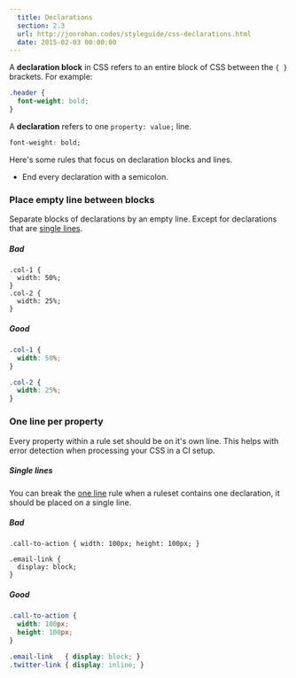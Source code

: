```yaml
---
  title: Declarations
  section: 2.3
  url: http://jonrohan.codes/styleguide/css-declarations.html
  date: 2015-02-03 00:00:00
---
```


A **declaration block** in CSS refers to an entire block of CSS between the `{ }` brackets. For example:

```css
.header {
  font-weight: bold;
}
```

A **declaration** refers to one `property: value;` line.

```css
font-weight: bold;
```

Here's some rules that focus on declaration blocks and lines.

* End every declaration with a semicolon.

### Place empty line between blocks

Separate blocks of declarations by an empty line. Except for declarations that are [single lines](#single-lines).

##### Bad

```
.col-1 {
  width: 50%;
}
.col-2 {
  width: 25%;
}
```

##### Good

```css
.col-1 {
  width: 50%;
}

.col-2 {
  width: 25%;
}
```

### One line per property

Every property within a rule set should be on it's own line. This helps with error detection when processing your CSS in a CI setup.


##### Single lines

You can break the [one line](#one-line-per-property) rule when a ruleset contains one declaration, it should be placed on a single line.

##### Bad

```
.call-to-action { width: 100px; height: 100px; }

.email-link {
  display: block;
}
```

##### Good

```css
.call-to-action {
  width: 100px;
  height: 100px;
}

.email-link   { display: block; }
.twitter-link { display: inline; }
```
